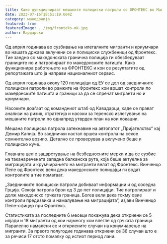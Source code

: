 ```yaml
---
title: Како функционираат мешаните полициски патроли со ФРОНТЕКС во Македонија
date: 2023-07-16T18:51:19.004Z
category: македонија
featured: true
featuredImage: ../img/fronteks-mk.jpg
author: Вардарски
---
```

<!--StartFragment-->

Од април годинава во сузбивање на илегалните мигранти и криумчари во нашата држава вклучени се и полициски службеници од Фронтекс. Тие заедно со македонската гранична полиција ги обезбедуваат границите но и патролираат по македонските патишта. Како функционира работењето на ФРОНТЕКС и кои се резултатите од репортажата што ја направи националниот сервис.



<!--EndFragment--><!--StartFragment-->

Од април годинава околу 120 полицајци од ЕУ се дел од заедничките полициски патроли во рамките на Фронтекс кои вршат контроли по македонските патишта и граници за да се спречат мигранти но и криумчари.

Насоките доаѓаат од командниот штаб од Кавадарци, каде се прават анализи на ризик, стратегија и насоки за теренско излегување на мешаните патроли по однапред утврден план на кои локации.

Мешана полициска патрола затекнавме на автопатот „Пријателство“ кај Демир Капија. Во заеднички настап вршеа контрола на секое сомнително возило. Детално се проверуваа а вклучено беше и полициско куче.

Главната цел е зацврстување на безбедносните мерки и да се сузбие на таканаречената западна балканска рута, која беше актуелна за миграцијата и крумчирањето на мигранти велат од Фронтекс. Винченцо Пепе од Фронтекс вели дека македонските полицајци ги водат контролите а тие помагаат.

„Заедничките полициски патроли добиваат информации и од соседна Грција. Секоја патрола брои од 3 до пет полицајци. Тие патролираат и долж македонско грчката граница. Богев вели дека токму овие контроли предизвика и намалување на миграцијата“, изјави Винченцо Пепе-офицер при Фронтекс.

Статистиката за последните 6 месеци покажува дека откриени се 5 илјади и 18 мигранти од кои најмногу кои влегле од грчката граница. Паралелно намалени се и откриените случаи на криумчарење на мигранти. За првото полугодие годинава откриени се 36 случаи што е за речиси 17 отсто помалку од истиот период лани.



<!--EndFragment-->
